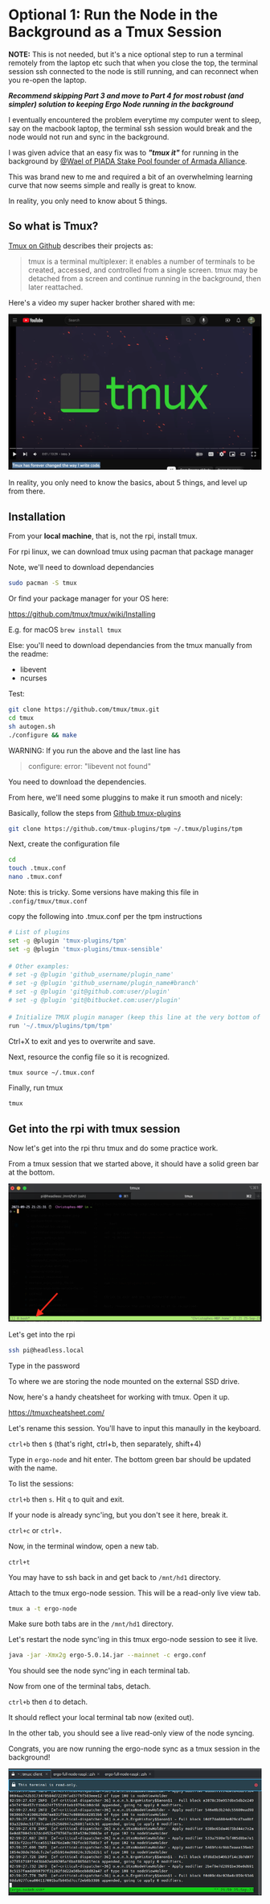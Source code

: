# Optional 1: Run the Node in the Background as a Tmux Session

**NOTE:** This is not needed, but it's a nice optional step to run a terminal remotely from the laptop etc such that when you close the top, the terminal session ssh connected to the node is still running, and can reconnect when you re-open the laptop.

***Recommend skipping Part 3 and move to Part 4 for most robust (and simpler) solution to keeping Ergo Node running in the background***

I eventually encountered the problem everytime my computer went to sleep, say on the macbook laptop, the terminal ssh session would break and the node would not run and sync in the background.

I was given advice that an easy fix was to ***"tmux it"*** for running in the background by [@Wael of PIADA Stake Pool founder of Armada Alliance](https://twitter.com/Piada_stakePool).

This was brand new to me and required a bit of an overwhelming learning curve that now seems simple and really is great to know.

In reality, you only need to know about 5 things.

## So what is Tmux?
[Tmux on Github](https://github.com/tmux/tmux) describes their projects as:

>tmux is a terminal multiplexer: it enables a number of terminals to be created, accessed, and controlled from a single screen. tmux may be detached from a screen and continue running in the background, then later reattached.

Here's a video my super hacker brother shared with me:

[![Tmux has forever changed the way I write code.](/images/tmux-youtube-shot.jpeg)](https://www.youtube.com/watch?v=DzNmUNvnB04)

In reality, you only need to know the basics, about 5 things, and level up from there.


## Installation

From your **local machine**, that is, not the rpi, install tmux.

For rpi linux, we can download tmux using pacman that package manager

Note, we'll need to download dependancies

```bash
sudo pacman -S tmux
```

Or find your package manager for your OS here:

https://github.com/tmux/tmux/wiki/Installing

E.g. for macOS `brew install tmux`

Else: you'll need to download dependancies from the tmux manually from the readme:
- libevent
- ncurses

Test: 
```bash
git clone https://github.com/tmux/tmux.git
cd tmux
sh autogen.sh
./configure && make
```

WARNING: If you run the above and the last line has

>configure: error: "libevent not found"

You need to download the dependencies.

From here, we'll need some pluggins to make it run smooth and nicely:

Basically, follow the steps from [Github tmux-plugins](https://github.com/tmux-plugins/tpm)

```bash
git clone https://github.com/tmux-plugins/tpm ~/.tmux/plugins/tpm
```

Next, create the configuration file

```bash
cd
touch .tmux.conf
nano .tmux.conf
```

Note: this is tricky. Some versions have making this file in `.config/tmux/tmux.conf`

copy the following into .tmux.conf per the tpm instructions

```bash
# List of plugins
set -g @plugin 'tmux-plugins/tpm'
set -g @plugin 'tmux-plugins/tmux-sensible'

# Other examples:
# set -g @plugin 'github_username/plugin_name'
# set -g @plugin 'github_username/plugin_name#branch'
# set -g @plugin 'git@github.com:user/plugin'
# set -g @plugin 'git@bitbucket.com:user/plugin'

# Initialize TMUX plugin manager (keep this line at the very bottom of tmux.conf)
run '~/.tmux/plugins/tpm/tpm'
```

Ctrl+X to exit and yes to overwrite and save.

Next, resource the config file so it is recognized.

```bash
tmux source ~/.tmux.conf
```

Finally, run tmux

```bash
tmux
```

## Get into the rpi with tmux session

Now let's get into the rpi thru tmux and do some practice work.

From a tmux session that we started above, it should have a solid green bar at the bottom.

![tmux-example](/images/tmux-example.jpeg)

Let's get into the rpi

```bash
ssh pi@headless.local
```

Type in the password

To where we are storing the node mounted on the external SSD drive.

Now, here's a handy cheatsheet for working with tmux. Open it up.

https://tmuxcheatsheet.com/

Let's rename this session. You'll have to input this manaully in the keyboard.

`ctrl+b` then `$` (that's right, ctrl+b, then separately, shift+4)

Type in `ergo-node` and hit enter. The bottom green bar should be updated with the name.

To list the sessions:

`ctrl+b` then `s`. Hit `q` to quit and exit.

If your node is already sync'ing, but you don't see it here, break it.

`ctrl+c` or `ctrl+.`

Now, in the terminal window, open a new tab.

`ctrl+t`

You may have to ssh back in and get back to `/mnt/hd1` directory.

Attach to the tmux ergo-node session. This will be a read-only live view tab.

```bash
tmux a -t ergo-node
```
Make sure both tabs are in the `/mnt/hd1` directory.

Let's restart the node sync'ing in this tmux ergo-node session to see it live.

```bash
java -jar -Xmx2g ergo-5.0.14.jar --mainnet -c ergo.conf
```

You should see the node sync'ing in each terminal tab.

Now from one of the terminal tabs, detach.

`ctrl+b` then `d` to detach.

It should reflect your local terminal tab now (exited out).

In the other tab, you should see a live read-only view of the node syncing.

Congrats, you are now running the ergo-node sync as a tmux session in the background!

![tmux-read-only-view](/images/tmux-read-only-screen.jpeg)




